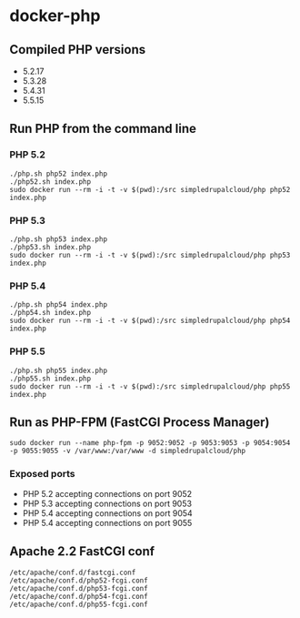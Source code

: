 docker-php
==========

Compiled PHP versions
---------------------

- 5.2.17
- 5.3.28
- 5.4.31
- 5.5.15

Run PHP from the command line
-----------------------------

### PHP 5.2

    ./php.sh php52 index.php
    ./php52.sh index.php
    sudo docker run --rm -i -t -v $(pwd):/src simpledrupalcloud/php php52 index.php


### PHP 5.3

    ./php.sh php53 index.php
    ./php53.sh index.php
    sudo docker run --rm -i -t -v $(pwd):/src simpledrupalcloud/php php53 index.php

### PHP 5.4

    ./php.sh php54 index.php
    ./php54.sh index.php
    sudo docker run --rm -i -t -v $(pwd):/src simpledrupalcloud/php php54 index.php

### PHP 5.5

    ./php.sh php55 index.php
    ./php55.sh index.php
    sudo docker run --rm -i -t -v $(pwd):/src simpledrupalcloud/php php55 index.php

Run as PHP-FPM (FastCGI Process Manager)
----------------------------------------

    sudo docker run --name php-fpm -p 9052:9052 -p 9053:9053 -p 9054:9054 -p 9055:9055 -v /var/www:/var/www -d simpledrupalcloud/php

### Exposed ports

- PHP 5.2 accepting connections on port 9052
- PHP 5.3 accepting connections on port 9053
- PHP 5.4 accepting connections on port 9054
- PHP 5.4 accepting connections on port 9055

Apache 2.2 FastCGI conf
-----------------------
    
    /etc/apache/conf.d/fastcgi.conf
    /etc/apache/conf.d/php52-fcgi.conf
    /etc/apache/conf.d/php53-fcgi.conf
    /etc/apache/conf.d/php54-fcgi.conf
    /etc/apache/conf.d/php55-fcgi.conf